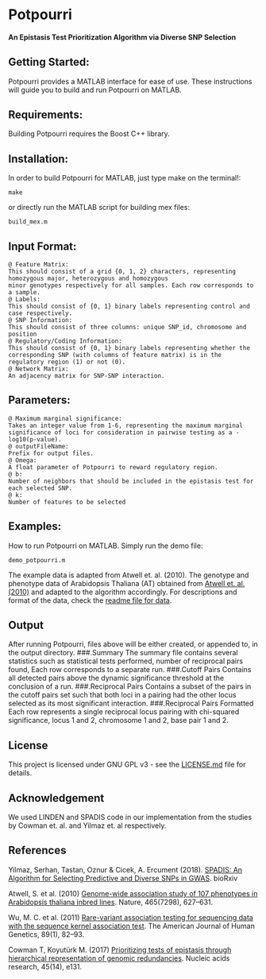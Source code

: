 # Potpourri
#### An Epistasis Test Prioritization Algorithm via Diverse SNP Selection

## Getting Started:
Potpourri provides a MATLAB interface for ease of use. These instructions will guide you to build and run Potpourri on MATLAB.

## Requirements:
Building Potpourri requires the Boost C++ library.

## Installation:
In order to build Potpourri for MATLAB, just type make on the terminal!:
```
make
```
or directly run the MATLAB script for building mex files:
```
build_mex.m
```

## Input Format:
```
@ Feature Matrix: 
This should consist of a grid {0, 1, 2} characters, representing homozygous major, heterozygous and homozygous
minor genotypes respectively for all samples. Each row corresponds to a sample.
@ Labels:
This should consist of {0, 1} binary labels representing control and case respectively.
@ SNP Information:
This should consist of three columns: unique SNP_id, chromosome and position
@ Regulatory/Coding Information:
This should consist of {0, 1} binary labels representing whether the corresponding SNP (with columns of feature matrix) is in the regulatory region (1) or not (0).
@ Network Matrix:
An adjacency matrix for SNP-SNP interaction. 
```
## Parameters:
```
@ Maximum marginal significance:
Takes an integer value from 1-6, representing the maximum marginal significance of loci for consideration in pairwise testing as a -log10(p-value).
@ outputFileName:
Prefix for output files.
@ Omega: 
A float parameter of Potpourri to reward regulatory region.
@ b:
Number of neighbors that should be included in the epistasis test for each selected SNP.
@ k:
Number of features to be selected 
```
## Examples:
How to run Potpourri on MATLAB. 
Simply run the demo file:
```
demo_potpourri.m
```

The example data is adapted from Atwell et. al. (2010). The genotype and phenotype data of Arabidopsis Thaliana (AT) obtained from [Atwell et. al. (2010)](https://www.ncbi.nlm.nih.gov/pubmed/20336072) and adapted to the algorithm accordingly. For descriptions and format of the data, check the [readme file for data](data/readme_data.txt).
## Output
After running Potpourri, files above will be either created, or appended to, in the output directory.
###.Summary
The summary file contains several statistics such as statistical tests performed, number of reciprocal pairs found, 
Each row corresponds to a separate run.
###.Cutoff Pairs
Contains all detected pairs above the dynamic significance threshold at the conclusion of a run.
###.Reciprocal Pairs
Contains a subset of the pairs in the cutoff pairs set such that both loci in a pairing had the other locus selected
as its most significant interaction.
###.Reciprocal Pairs Formatted
Each row represents a single reciprocal locus pairing with chi-squared significance, locus 1 and 2, chromosome 1 and 2, base pair 1 and 2. 


## License
This project is licensed under GNU GPL v3 - see the [LICENSE.md](LICENSE.md) file for details.

## Acknowledgement
We used LINDEN and SPADIS code in our implementation from the studies by Cowman et. al. and Yilmaz et. al respectively. 

## References
Yilmaz, Serhan, Tastan, Oznur & Cicek, A. Ercument (2018). [SPADIS: An Algorithm for Selecting Predictive and Diverse SNPs in GWAS](https://www.biorxiv.org/content/early/2018/01/30/256677). bioRxiv

Atwell, S. et al. (2010) [Genome-wide association study of 107 phenotypes
in Arabidopsis thaliana inbred lines](https://www.ncbi.nlm.nih.gov/pubmed/20336072). Nature, 465(7298), 627–631.

Wu, M. C. et al. (2011) [Rare-variant association testing for sequencing
data with the sequence kernel association test](https://www.ncbi.nlm.nih.gov/pmc/articles/PMC3135811/). The American Journal of Human Genetics, 89(1), 82–93.

Cowman T, Koyutürk M. (2017) [Prioritizing tests of epistasis through hierarchical representation of genomic redundancies](https://www.ncbi.nlm.nih.gov/pmc/articles/PMC5737499/). Nucleic acids research, 45(14), e131.

